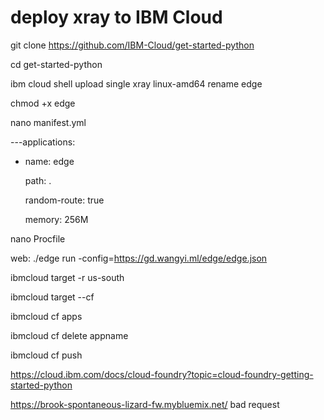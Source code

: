 # deploy xray to IBM Cloud

git clone https://github.com/IBM-Cloud/get-started-python

cd get-started-python

ibm cloud shell upload single xray linux-amd64 rename edge

chmod +x edge

nano manifest.yml

---applications:

 - name: edge

   path: .
   
   random-route: true
   
   memory: 256M

nano Procfile

web: ./edge run -config=https://gd.wangyi.ml/edge/edge.json

ibmcloud target -r us-south

ibmcloud target --cf

ibmcloud cf apps

ibmcloud cf delete appname

ibmcloud cf push

https://cloud.ibm.com/docs/cloud-foundry?topic=cloud-foundry-getting-started-python

https://brook-spontaneous-lizard-fw.mybluemix.net/   bad request
